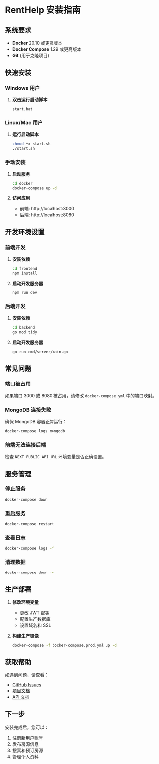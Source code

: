 # RentHelp 安装指南

## 系统要求

- **Docker** 20.10 或更高版本
- **Docker Compose** 1.29 或更高版本
- **Git** (用于克隆项目)

## 快速安装

### Windows 用户

1. **双击运行启动脚本**
   ```
   start.bat
   ```

### Linux/Mac 用户

1. **运行启动脚本**
   ```bash
   chmod +x start.sh
   ./start.sh
   ```

### 手动安装

1. **启动服务**
   ```bash
   cd docker
   docker-compose up -d
   ```

2. **访问应用**
   - 前端: http://localhost:3000
   - 后端: http://localhost:8080

## 开发环境设置

### 前端开发

1. **安装依赖**
   ```bash
   cd frontend
   npm install
   ```

2. **启动开发服务器**
   ```bash
   npm run dev
   ```

### 后端开发

1. **安装依赖**
   ```bash
   cd backend
   go mod tidy
   ```

2. **启动开发服务器**
   ```bash
   go run cmd/server/main.go
   ```

## 常见问题

### 端口被占用
如果端口 3000 或 8080 被占用，请修改 `docker-compose.yml` 中的端口映射。

### MongoDB 连接失败
确保 MongoDB 容器正常运行：
```bash
docker-compose logs mongodb
```

### 前端无法连接后端
检查 `NEXT_PUBLIC_API_URL` 环境变量是否正确设置。

## 服务管理

### 停止服务
```bash
docker-compose down
```

### 重启服务
```bash
docker-compose restart
```

### 查看日志
```bash
docker-compose logs -f
```

### 清理数据
```bash
docker-compose down -v
```

## 生产部署

1. **修改环境变量**
   - 更改 JWT 密钥
   - 配置生产数据库
   - 设置域名和 SSL

2. **构建生产镜像**
   ```bash
   docker-compose -f docker-compose.prod.yml up -d
   ```

## 获取帮助

如遇到问题，请查看：
- [GitHub Issues](https://github.com/your-repo/rent-help/issues)
- [项目文档](README.md)
- [API 文档](http://localhost:8080/swagger)

## 下一步

安装完成后，您可以：
1. 注册新用户账号
2. 发布房源信息
3. 搜索和预订房源
4. 管理个人资料
